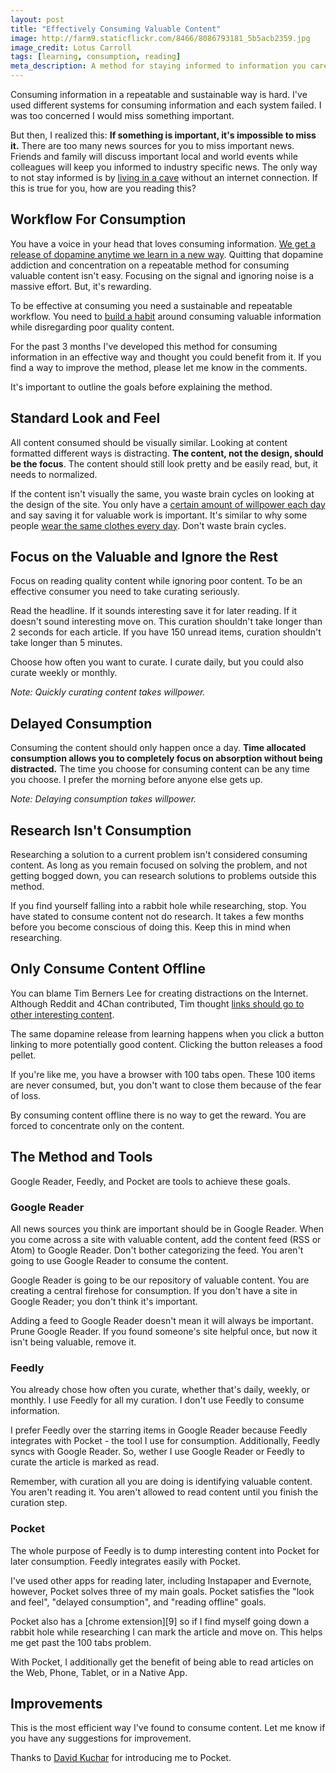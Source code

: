 ```yaml
---
layout: post
title: "Effectively Consuming Valuable Content"
image: http://farm9.staticflickr.com/8466/8086793181_5b5acb2359.jpg
image_credit: Lotus Carroll
tags: [learning, consumption, reading]
meta_description: A method for staying informed to information you care about.
---
```


Consuming information in a repeatable and sustainable way is hard. I've used different systems for consuming information and each system failed. I was too concerned I would miss something important.

But then, I realized this: __If something is important, it's impossible to miss it.__ There are too many news sources for you to miss important news. Friends and family will discuss important local and world events while colleagues will keep you informed to industry specific news. The only way to not stay informed is by [living in a cave][2] without an internet connection. If this is true for you, how are you reading this?

## Workflow For Consumption
You have a voice in your head that loves consuming information. [We get a release of dopamine anytime we learn in a new way][7]. Quitting that dopamine addiction and concentration on a repeatable method for consuming valuable content isn't easy. Focusing on the signal and ignoring noise is a massive effort. But, it's rewarding.

To be effective at consuming you need a sustainable and repeatable workflow. You need to [build a habit][4] around consuming valuable information while disregarding poor quality content.

For the past 3 months I've developed this method for consuming information in an effective way and thought you could benefit from it. If you find a way to improve the method, please let me know in the comments.

It's important to outline the goals before explaining the method.

## Standard Look and Feel
All content consumed should be visually similar. Looking at content formatted different ways is distracting. __The content, not the design, should be the focus__. The content should still look pretty and be easily read, but, it needs to normalized.

If the content isn't visually the same, you waste brain cycles on looking at the design of the site. You only have a [certain amount of willpower each day][6] and say saving it for valuable work is important. It's similar to why some people [wear the same clothes every day][8]. Don't waste brain cycles.

## Focus on the Valuable and Ignore the Rest
Focus on reading quality content while ignoring poor content. To be an effective consumer you need to take curating seriously.

Read the headline. If it sounds interesting save it for later reading. If it doesn't sound interesting move on. This curation shouldn't take longer than 2 seconds for each article. If you have 150 unread items, curation shouldn't take longer than 5 minutes.

Choose how often you want to curate. I curate daily, but you could also curate weekly or monthly.

_Note: Quickly curating content takes willpower._

## Delayed Consumption
Consuming the content should only happen once a day. __Time allocated consumption allows you to completely focus on absorption without being distracted.__ The time you choose for consuming content can be any time you choose. I prefer the morning before anyone else gets up.

_Note: Delaying consumption takes willpower._

## Research Isn't Consumption

Researching a solution to a current problem isn't considered consuming content. As long as you remain focused on solving the problem, and not getting bogged down, you can research solutions to problems outside this method.

If you find yourself falling into a rabbit hole while researching, stop. You have stated to consume content not do research. It takes a few months before you become conscious of doing this. Keep this in mind when researching.

## Only Consume Content Offline
You can blame Tim Berners Lee for creating distractions on the Internet. Although Reddit and 4Chan contributed, Tim thought [links should go to other interesting content][3]. 

The same dopamine release from learning happens when you click a button linking to more potentially good content. Clicking the button releases a food pellet. 

If you're like me, you have a browser with 100 tabs open. These 100 items are never consumed, but, you don't want to close them because of the fear of loss.

By consuming content offline there is no way to get the reward. You are forced to concentrate only on the content.

## The Method and Tools

Google Reader, Feedly, and Pocket are tools to achieve these goals. 

### Google Reader
All news sources you think are important should be in Google Reader. When you come across a site with valuable content, add the content feed (RSS or Atom) to Google Reader. Don't bother categorizing the feed. You aren't going to use Google Reader to consume the content.

Google Reader is going to be our repository of valuable content. You are creating a central firehose for consumption. If you don't have a site in Google Reader; you don't think it's important.

Adding a feed to Google Reader doesn't mean it will always be important. Prune Google Reader. If you found someone's site helpful once, but now it isn't being valuable, remove it.

### Feedly
You already chose how often you curate, whether that's daily, weekly, or monthly. I use Feedly for all my curation. I don't use Feedly to consume information. 

I prefer Feedly over the starring items in Google Reader because Feedly integrates with Pocket - the tool I use for consumption. Additionally, Feedly syncs with Google Reader. So, wether I use Google Reader or Feedly to curate the article is marked as read.

Remember, with curation all you are doing is identifying valuable content. You aren't reading it. You aren't allowed to read content until you finish the curation step.

### Pocket
The whole purpose of Feedly is to dump interesting content into Pocket for later consumption. Feedly integrates easily with Pocket.

I've used other apps for reading later, including Instapaper and Evernote, however, Pocket solves three of my main goals. Pocket satisfies the "look and feel", "delayed consumption", and "reading offline" goals.

Pocket also has a [chrome extension][9] so if I find myself going down a rabbit hole while researching I can mark the article and move on. This helps me get past the 100 tabs problem.

With Pocket, I additionally get the benefit of being able to read articles on the Web, Phone, Tablet, or in a Native App.

## Improvements

This is the most efficient way I've found to consume content. Let me know if you have any suggestions for improvement.

Thanks to [David Kuchar][11] for introducing me to Pocket.

[2]: http://thebillfold.com/2012/04/reach-enlightenment-by-living-in-a-cave-eating-trash/ "Living in a cave"
[3]: http://www.hyperlinkevolved.com/ "Wikipedia is the WWW of Tim Berner's Lee"
[4]: /2012/11/building-a-successful-habit-successfully/ "Building a Habit"
[6]: http://artofmanliness.com/2012/01/08/willpower-part-ii/ "Only so much willpower per day"
[7]: http://www.scilearn.com/blog/dopamine-learning-brains-reward-center-teach-educators.php "Dopamine released when we learn"
[8]: http://waxman.me/why-to-wear-the-same-clothes-every-day
[10]: https://chrome.google.com/webstore/detail/pocket-formerly-read-it-l/niloccemoadcdkdjlinkgdfekeahmflj "Pocket Chrome Extension"
[11]: http://davidkuchar.com

